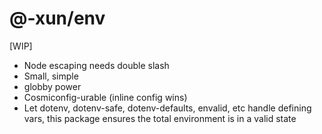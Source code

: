 # @-xun/env
[WIP]

- Node escaping needs double slash
- Small, simple
- globby power
- Cosmiconfig-urable (inline config wins)
- Let dotenv, dotenv-safe, dotenv-defaults, envalid, etc handle defining vars, this package ensures the total environment is in a valid state
